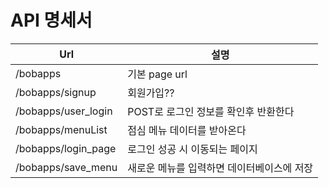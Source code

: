 # API 명세서

| Url               | 설명                                 |
| ----------------- | ------------------------------------ |
| /bobapps          | 기본 page url                        |
| /bobapps/signup   | 회원가입??                           |
| /bobapps/user_login| POST로 로그인 정보를 확인후 반환한다 |
| /bobapps/menuList | 점심 메뉴 데이터를 받아온다          |
| /bobapps/login_page| 로그인 성공 시 이동되는 페이지     |
| /bobapps/save_menu|새로운 메뉴를 입력하면 데이터베이스에 저장|
